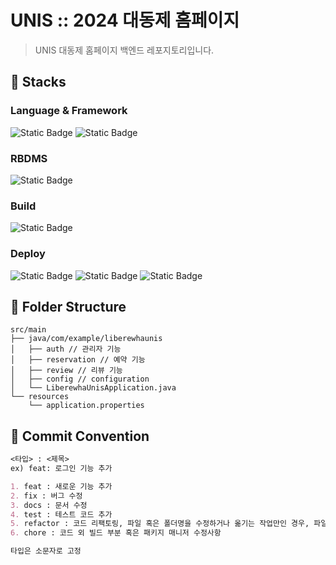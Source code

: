 # UNIS :: 2024 대동제 홈페이지

> UNIS 대동제 홈페이지 백엔드 레포지토리입니다.

## 🦕 Stacks

### Language & Framework
![Static Badge](https://img.shields.io/badge/java-%235382a1?style=for-the-badge&logoColor=white)
![Static Badge](https://img.shields.io/badge/spring%20boot-%236DB33F?style=for-the-badge&logo=springboot&logoColor=white)

### RBDMS
![Static Badge](https://img.shields.io/badge/mysql-%234479A1?style=for-the-badge&logo=mysql&logoColor=white) 

### Build
![Static Badge](https://img.shields.io/badge/gradle-%2302303A?style=for-the-badge&logo=gradle&logoColor=white)

### Deploy
![Static Badge](https://img.shields.io/badge/amazon%20ec2-%23FF9900?style=for-the-badge&logo=amazonec2&logoColor=white)
![Static Badge](https://img.shields.io/badge/amazon%20rds-%23527FFF?style=for-the-badge&logo=amazonrds&logoColor=white) ![Static Badge](https://img.shields.io/badge/amazon%20s3-%23569A31?style=for-the-badge&logo=amazons3&logoColor=white)

## 🦕 Folder Structure
```
src/main
├── java/com/example/liberewhaunis
│   ├── auth // 관리자 기능 
│   ├── reservation // 예약 기능 
│   ├── review // 리뷰 기능
│   ├── config // configuration
│   └── LiberewhaUnisApplication.java
└── resources
    └── application.properties
```

## 📘 Commit Convention
``` Markdown
<타입> : <제목>
ex) feat: 로그인 기능 추가

1. feat : 새로운 기능 추가
2. fix : 버그 수정
3. docs : 문서 수정
4. test : 테스트 코드 추가
5. refactor : 코드 리팩토링, 파일 혹은 폴더명을 수정하거나 옮기는 작업만인 경우, 파일을 삭제하는 작업만 수행한 경우
6. chore : 코드 외 빌드 부분 혹은 패키지 매니저 수정사항

타입은 소문자로 고정
```
